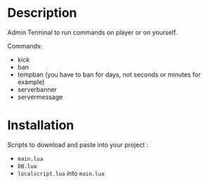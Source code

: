 # Description

Admin Terminal to run commands on player or on yourself.

Commands:
- kick
- ban
- tempban (you have to ban for days, not seconds or minutes for example)
- serverbanner
- servermessage

# Installation

Scripts to download and paste into your project :
- `main.lua`
- `DB.lua`
- `localscript.lua` into `main.lua`